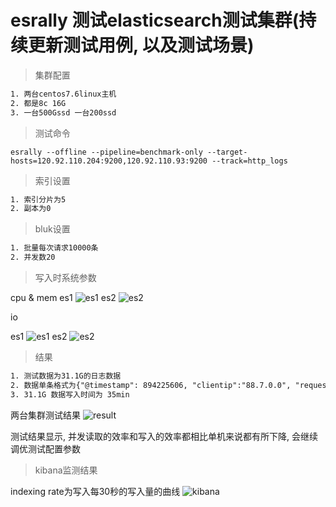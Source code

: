 # esrally 测试elasticsearch测试集群(持续更新测试用例, 以及测试场景)

> 集群配置

```txt
1. 两台centos7.6linux主机
2. 都是8c 16G
3. 一台500Gssd 一台200ssd

```

> 测试命令

```shell
esrally --offline --pipeline=benchmark-only --target-hosts=120.92.110.204:9200,120.92.110.93:9200 --track=http_logs
```

> 索引设置

```txt
1. 索引分片为5
2. 副本为0
```

> bluk设置

```txt
1. 批量每次请求10000条
2. 并发数20
```

> 写入时系统参数

cpu & mem
es1
![es1](/Users/jiangning/Downloads/1564654420587.jpg)
es2
![es2](/Users/jiangning/Downloads/1564654442620.jpg)

io

es1
![es1](/Users/jiangning/Downloads/1564654801000.jpg)
es2
![es2](/Users/jiangning/Downloads/1564654753479.jpg)

> 结果

```txt
1. 测试数据为31.1G的日志数据
2. 数据单条格式为{"@timestamp": 894225606, "clientip":"88.7.0.0", "request": "GET /english/images/nav_venue_off.gif HTTP/1.1", "status": 304, "size": 0}
3. 31.1G 数据写入时间为 35min
```

两台集群测试结果
![result](/Users/jiangning/Downloads/1564655560055.jpg)

测试结果显示, 并发读取的效率和写入的效率都相比单机来说都有所下降, 会继续调优测试配置参数

> kibana监测结果

indexing rate为写入每30秒的写入量的曲线
![kibana](/Users/jiangning/Downloads/1564656069681.jpg)
